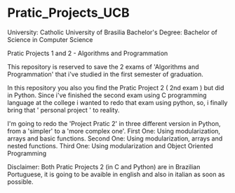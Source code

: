 # Pratic_Projects_UCB
University: Catholic University of Brasilia 
Bachelor's Degree: Bachelor of Science in Computer Science 

Pratic Projects 1 and 2 - Algorithms and Programmation


This repository is reserved to save the 2 exams of 'Algorithms and Programmation' that i've studied
in the first semester of graduation.

In this repository you also  you find the Pratic Project 2 ( 2nd exam ) but did in Python.
Since i've finished the second exam using C programming language at the college i wanted to redo that exam using python,
so, i finally bring that ' personal project ' to reality.

I'm going to redo the 'Project Pratic 2' in three different version in Python, from a 'simpler' to a 'more complex one'.
First One: Using modularization, arrays and basic functions.
Second One: Using modularization, arrays and nested functions.
Third One: Using modularization and Object Oriented Programming

Disclaimer:
  Both Pratic Projects 2 (in C and Python) are in Brazilian Portuguese, it is going to be avaible in english and also in italian as soon as possible.
